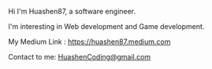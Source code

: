 Hi I'm Huashen87, a software engineer.

I'm interesting in Web development and Game development.

My Medium Link : https://huashen87.medium.com

Contact to me: HuashenCoding@gmail.com
